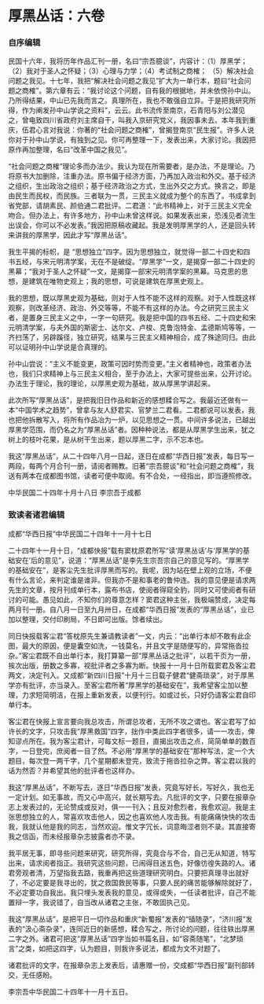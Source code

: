 # 厚黑丛话：六卷

### 自序编辑

民国十六年，我将历年作品汇刊一册，名曰“宗吾臆谈”，内容计：（1）厚黑学；（2）我对于圣人之怀疑；（3）心理与力学；（4）考试制之商榷； （5）解决社会问题之我见。十七年，我把“解决社会问题之我见”扩大为一单行本，题曰“社会问题之商榷”。第六章有云：“我讨论这个问题，自有我的根据地，并未依傍孙中山。乃所得结果，中山已先我而言之。真理所在，我也不敢强自立异。于是把我研究所得，作为阐发孙中山学说之资料”，云云。此书流传至南京，石青阳与刘公潜见之，曾电致四川省政府刘主席自干，叫我入京研究党义，我因事未去。本年我到重庆，伍君心言对我说：你著的“社会问题之商榷”，曾揭登南京“民生报”。许多人说你对于孙中山学说，有独到之见。你可再整理一下，发表出来，大家讨论。我因把原作再加整理，名曰“改革中国之我见”。

“社会问题之商榷”理论多而办法少。我认为现在所需要者，是办法，不是理论。乃将原书大加删除，注重办法。原书偏于经济方面，乃再加入政治和外交。基于经济之组织，生出政治之组织；基于经济政治之方式，生出外交之方式。换言之，即是由民生而民权，而民族。三者联为一贯，三民主义就成为整个的东西了。书成拿到省党部，请胡素民、颜伯通二君批评。二君道：“此书精神上，对于三民主义完全吻合。但办法上，有许多地方，孙中山未曾这样说。如果发表出来，恐浅见者流生出误会，你可以不必发表。”我因把原稿收藏起。我是发明厚黑学的人，还是回头转来讲我的厚黑学，因此才写“厚黑丛话”。

我生平揭的标帜，是 “思想独立”四字。因为思想独立，就觉得一部二十四史和四书五经，与宋元明清学案，无在不是破绽。“厚黑学”一文，是揭穿一部二十四史的黑幕；“我对于圣人之怀疑”一文，是揭穿一部宋元明清学案的黑幕。马克思的思想，是建筑在唯物史观上；我的思想，可说是建筑在厚黑史观上。

我的思想，既以厚黑史观为基础，则对于人性不能不这样的观察。对于人性既这样观察，则改革经济、政治、外交等等，不能不有这样的办法。今之研究三民主义者，是置身三民主义之中，一字一句研究。我是把中国的四书五经、二十四史和宋元明清学案，与夫外国的斯密士、达尔文、卢梭、克鲁泡特金、孟德斯鸠等等，一齐扫荡了，另辟蹊径，独立研究，结果与三民主义精神相合，成了殊途同归。由此可以证明孙中山学说是合真理的。

孙中山尝说：“主义不能变更，政策可因时势而变更。”主义者精神也，政策者办法也，我们只求精神上与三民主义相合，至于办法上，大家可提些出来，公开讨论。办法生于理论，我的理论，以厚黑史观为基础，故从厚黑学讲起来。

此次所写“厚黑丛话”，是把我旧日作品和新近的感想糅合写之。我最近还做有一本“中国学术之趋势”，曾拿与友人舒君实、官梦兰二君看。二君都说可以发表，我也把他拆散写入，将所有作品冶为一炉，以见思想之一贯。中间许多说法，已越出厚黑学范围，而仍名之为“厚黑丛话”者。因种种说法，都是从厚黑学生出来，犹之树上的枝叶花果，是从树干生出来，题以厚黑二字，示不忘本也。

我这“厚黑丛话”，从二十四年八月一日起，逐日在成都“华西日报”发表，每日写一两段，每两个月合刊一册，请阅者赐教。旧著“宗吾臆谈”和“社会问题之商榷”，我送有两本在成都图书馆，读者可便中取阅。有不合处，一经指出，即当遵照修改。

中华民国二十四年十月十八日 李宗吾于成都

### 致读者诸君编辑

成都“华西日报”中华民国二十四年十一月十七日

二十四年十一月十日，“成都快报”载有窦枕原君所写“读‘厚黑丛话’与‘厚黑学的基础安在’后的意见”，说道：“厚黑丛话”是李先生宗吾宗自己的意见写的。“厚黑学的基础安在”，是客尘先生批评厚黑而写的。我呢，因为站在壁上观的立场，不便有什么言论，来判定谁是谁非。但我亦不是和事老的鲁仲连。我的意见便是请求两先生的文章，按月刊成单行本，露布书店，使阅者得窥全豹，同时又可使阅者有研讨的可能。愚见如此，不知你们的尊意怎样？窦君这种主张，我极端赞成，决定每两月刊一册。自八月一日至九月卅日，在成都“华西日报”发表的“厚黑丛话”，业已加以整理，交付印刷局，不日即可出版。馀者续出。

同日快报载客尘君“答枕原先生兼请教读者”一文，内云：“出单行本却不敢有此企图，最大的原因，便是囊空如洗，一钱莫名，并且文字是随便写的，异常拖沓拉杂。”客尘君既不自出单行本，我打算纂一部“厚黑丛话之批评”，以若干页为一册，挨次出版，册数之多寡，视批评者之多寡为断。快报十一月十日所载窦君及客尘君两文，决定刊入。又成都“新四川日报”十月十三日载子健君“健斋琐录”，对于厚黑学亦有批评，亦当录入。至客尘君所著“厚黑学的基础安在”，我希望客尘加以整理，力求短简明洁，在报上重新发表，以便刊行。如或过长，只好仍请客尘君自印单行本。

客尘君在快报上宣言要向我总攻击，所谓总攻者，无所不攻之谓也。客尘君写了如许长的文字，只攻击我“厚黑救国”四字，拙作中类此四字者很多，请一一攻击，俾知谬点所在。我为客尘君计，可每文标一题目，直揭出攻击之点，简简单单的数百字，一日登完，庶阅者一目了然。不必用“厚黑学的基础安在”那种写法，定一个大题目，每次登一两千字，几个星期都未登完，致流于拖沓拉杂之弊。客尘君以我的话为然否？并希望其他的批评者也这样办。

我这“厚黑丛话”，不断写去，逐日“华西日报”发表，究竟写好长，写好久，我也无一定计划。如无事故，而又心中高兴，就长期写去。凡批评的文字，只要在报章杂志上发表过的，无论赞成或反对，俱一一刊入；且反对愈烈者，我愈欢迎。我是主张思想独立的人，常喜欢攻击他人，因之也喜欢他人攻击我。有能痛痛快快的攻击我，我就认他是我的同志，当然欢迎。惟文字冗长，词意晦涩者则不录。其直接寄我之信函，而未经报章杂志披露者亦不录。

我平居无事，即寻些问题来研究，研究所得，究竟合与不合，自己无从知道，特写出来，请求阅者指正。我研究这些问题，已闹得目迷五色，好像彷徨失路的人。诸君旁观者清，万望指我去路，我重再把这些道理研究明白。只要把真理寻出就好了，不必定要是我寻出的，犹之救国救民等事，只要人民的痛苦能够解除就好了，不必定要功自我出。我只埋头发表我的意见，或得或失，一任读者批评，自己不能置辩一字，我说错了，自当改从诸君之主张，不敢固执己见。

我这“厚黑丛话”，是把平日一切作品和重庆“新蜀报”发表的“锸随录”，“济川报”发表的“汲心斋杂录”，连同近日的新感想，糅合写之，所讨论的问题，往往轶出厚黑二字之外。诸君可把这“厚黑丛话”四字当如书篇名目，如“容斋随笔”，“北梦琐言”之类，如把这四字，认为题目，则我许多说法，都成为文不对题了。

诸君批评的文字，在报章杂志上发表后，请惠赠一份，交成都“华西日报”副刊部转交，无任感盼。

李宗吾中华民国二十四年十一月十五日。
